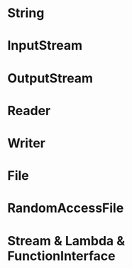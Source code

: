 # String

# InputStream

# OutputStream

# Reader

# Writer

# File

# RandomAccessFile

# Stream & Lambda & FunctionInterface